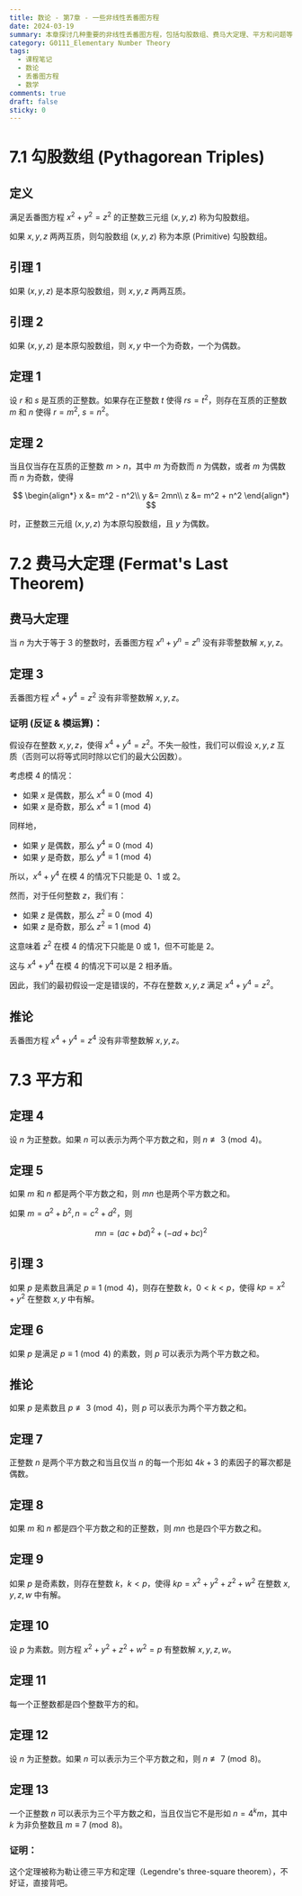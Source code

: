 ```yaml
---
title: 数论 - 第7章 - 一些非线性丢番图方程
date: 2024-03-19
summary: 本章探讨几种重要的非线性丢番图方程，包括勾股数组、费马大定理、平方和问题等，涵盖经典数论问题及其解决方法。
category: G0111_Elementary Number Theory
tags:
  - 课程笔记
  - 数论
  - 丢番图方程
  - 数学
comments: true
draft: false
sticky: 0
---
```

# 7.1 勾股数组 (Pythagorean Triples)

## 定义
满足丢番图方程 $x^2 + y^2 = z^2$ 的正整数三元组 $(x, y, z)$ 称为勾股数组。

如果 $x, y, z$ 两两互质，则勾股数组 $(x, y, z)$ 称为本原 (Primitive) 勾股数组。

## 引理 1
如果 $(x, y, z)$ 是本原勾股数组，则 $x, y, z$ 两两互质。

## 引理 2
如果 $(x, y, z)$ 是本原勾股数组，则 $x, y$ 中一个为奇数，一个为偶数。

## 定理 1
设 $r$ 和 $s$ 是互质的正整数。如果存在正整数 $t$ 使得 $rs = t^2$，则存在互质的正整数 $m$ 和 $n$ 使得 $r = m^2$, $s = n^2$。

## 定理 2
当且仅当存在互质的正整数 $m > n$，其中 $m$ 为奇数而 $n$ 为偶数，或者 $m$ 为偶数而 $n$ 为奇数，使得

$$
\begin{align*}
x &= m^2 - n^2\\
y &= 2mn\\
z &= m^2 + n^2
\end{align*}
$$

时，正整数三元组 $(x, y, z)$ 为本原勾股数组，且 $y$ 为偶数。

# 7.2 费马大定理 (Fermat's Last Theorem)

## 费马大定理
当 $n$ 为大于等于 3 的整数时，丢番图方程 $x^n + y^n = z^n$ 没有非零整数解 $x, y, z$。

## 定理 3
丢番图方程 $x^4 + y^4 = z^2$ 没有非零整数解 $x, y, z$。

### 证明 (反证 & 模运算)：

假设存在整数 $x,y,z$，使得 $x^4+y^4=z^2$。不失一般性，我们可以假设 $x,y,z$ 互质（否则可以将等式同时除以它们的最大公因数）。

考虑模 4 的情况：

- 如果 $x$ 是偶数，那么 $x^4 \equiv 0 \pmod{4}$
- 如果 $x$ 是奇数，那么 $x^4 \equiv 1 \pmod{4}$

同样地，

- 如果 $y$ 是偶数，那么 $y^4 \equiv 0 \pmod{4}$
- 如果 $y$ 是奇数，那么 $y^4 \equiv 1 \pmod{4}$

所以，$x^4+y^4$ 在模 4 的情况下只能是 0、1 或 2。

然而，对于任何整数 $z$，我们有：

- 如果 $z$ 是偶数，那么 $z^2 \equiv 0 \pmod{4}$
- 如果 $z$ 是奇数，那么 $z^2 \equiv 1 \pmod{4}$

这意味着 $z^2$ 在模 4 的情况下只能是 0 或 1，但不可能是 2。

这与 $x^4+y^4$ 在模 4 的情况下可以是 2 相矛盾。

因此，我们的最初假设一定是错误的，不存在整数 $x,y,z$ 满足 $x^4+y^4=z^2$。

## 推论
丢番图方程 $x^4 + y^4 = z^4$ 没有非零整数解 $x, y, z$。

# 7.3 平方和

## 定理 4
设 $n$ 为正整数。如果 $n$ 可以表示为两个平方数之和，则 $n \not\equiv 3 \pmod{4}$。

## 定理 5
如果 $m$ 和 $n$ 都是两个平方数之和，则 $mn$ 也是两个平方数之和。

如果 $m = a^2 + b^2, n = c^2 + d^2$，则

$$
mn = (ac + bd)^2 + (-ad + bc)^2
$$

## 引理 3
如果 $p$ 是素数且满足 $p \equiv 1 \pmod{4}$，则存在整数 $k$，$0 < k < p$，使得 $kp = x^2 + y^2$ 在整数 $x, y$ 中有解。

## 定理 6
如果 $p$ 是满足 $p \equiv 1 \pmod{4}$ 的素数，则 $p$ 可以表示为两个平方数之和。

## 推论
如果 $p$ 是素数且 $p \not\equiv 3 \pmod{4}$，则 $p$ 可以表示为两个平方数之和。

## 定理 7
正整数 $n$ 是两个平方数之和当且仅当 $n$ 的每一个形如 $4k+3$ 的素因子的幂次都是偶数。

## 定理 8
如果 $m$ 和 $n$ 都是四个平方数之和的正整数，则 $mn$ 也是四个平方数之和。

## 定理 9
如果 $p$ 是奇素数，则存在整数 $k$，$k < p$，使得 $kp = x^2 + y^2 + z^2 + w^2$ 在整数 $x, y, z, w$ 中有解。

## 定理 10
设 $p$ 为素数。则方程 $x^2 + y^2 + z^2 + w^2 = p$ 有整数解 $x, y, z, w$。

## 定理 11
每一个正整数都是四个整数平方的和。

## 定理 12
设 $n$ 为正整数。如果 $n$ 可以表示为三个平方数之和，则 $n \not\equiv 7 \pmod{8}$。

## 定理 13
一个正整数 $n$ 可以表示为三个平方数之和，当且仅当它不是形如 $n = 4^km$，其中 $k$ 为非负整数且 $m \equiv 7 \pmod{8}$。

### 证明：
这个定理被称为勒让德三平方和定理（Legendre's three-square theorem），不好证，直接背吧。